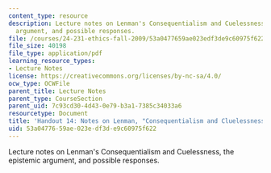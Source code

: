 ```yaml
---
content_type: resource
description: Lecture notes on Lenman's Consequentialism and Cuelessness, the epistemic
  argument, and possible responses.
file: /courses/24-231-ethics-fall-2009/53a0477659ae023edf3de9c60975f622_MIT24_231F09_lec15.pdf
file_size: 40198
file_type: application/pdf
learning_resource_types:
- Lecture Notes
license: https://creativecommons.org/licenses/by-nc-sa/4.0/
ocw_type: OCWFile
parent_title: Lecture Notes
parent_type: CourseSection
parent_uid: 7c93cd30-4d43-0e79-b3a1-7385c34033a6
resourcetype: Document
title: 'Handout 14: Notes on Lenman, "Consequentialism and Cluelessness"'
uid: 53a04776-59ae-023e-df3d-e9c60975f622
---
```

Lecture notes on Lenman's Consequentialism and Cuelessness, the epistemic argument, and possible responses.